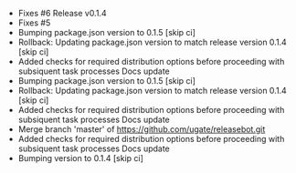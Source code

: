 <!-- Commit 5195b46a4f9cfa0a45fd8bf05086e90666b66368 -->
  * Fixes #6 Release v0.1.4
  * Fixes #5 
  * Bumping package.json version to 0.1.5 [skip ci]
  * Rollback: Updating package.json version to match release version 0.1.4 [skip ci]
  *  Added checks for required distribution options before proceeding with subsiquent task processes Docs update
  * Bumping package.json version to 0.1.5 [skip ci]
  * Rollback: Updating package.json version to match release version 0.1.4 [skip ci]
  *  Added checks for required distribution options before proceeding with subsiquent task processes Docs update
  * Merge branch 'master' of https://github.com/ugate/releasebot.git
  *  Added checks for required distribution options before proceeding with subsiquent task processes Docs update
  * Bumping  version to 0.1.4 [skip ci]